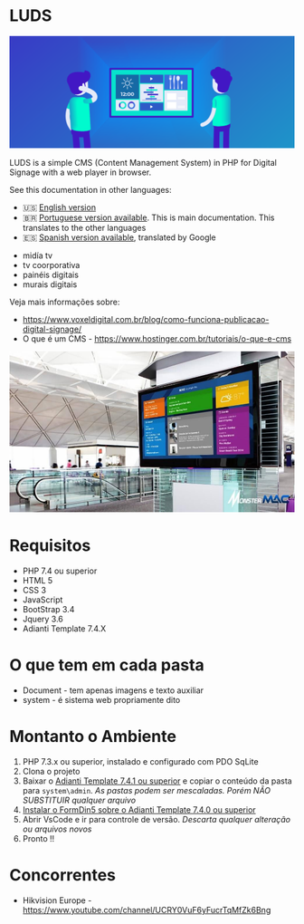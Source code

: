 # LUDS

![visão geral](document/digital-signage.png)

LUDS is a simple CMS (Content Management System) in PHP for Digital Signage with a web player in browser.

See this documentation in other languages:
- :us: [English version](README.md)
- :brazil: [Portuguese version available](document/README_pt-BR.md). This is main documentation. This translates to the other languages
- :es: [Spanish version available](document/README_es.md), translated by Google


* midía tv
* tv coorporativa
* painéis digitais
* murais digitais 

Veja mais informações sobre: 
* https://www.voxeldigital.com.br/blog/como-funciona-publicacao-digital-signage/
* O que é um CMS - https://www.hostinger.com.br/tutoriais/o-que-e-cms

![visão geral](document/exemplo01.jpg)

# Requisitos
* PHP 7.4 ou superior
* HTML 5
* CSS 3
* JavaScript
* BootStrap 3.4
* Jquery 3.6
* Adianti Template 7.4.X

# O que tem em cada pasta

* Document - tem apenas imagens e texto auxiliar
* system - é sistema web propriamente dito

# Montanto o Ambiente

1. PHP 7.3.x ou superior, instalado e configurado com PDO SqLite
1. Clona o projeto
1. Baixar o [Adianti Template 7.4.1 ou superior](https://www.adianti.com.br/framework-download) e copiar o conteúdo da pasta para `system\admin`. *As pastas podem ser mescaladas. Porém NÃO SUBSTITUIR qualquer arquivo*
1. [Instalar o FormDin5 sobre o Adianti Template 7.4.0 ou superior](https://github.com/bjverde/formDin5#instala%C3%A7%C3%A3o)
1. Abrir VsCode e ir para controle de versão. *Descarta qualquer alteração ou arquivos novos*
1. Pronto !!


# Concorrentes 

* Hikvision Europe - https://www.youtube.com/channel/UCRY0VuF6yFucrTqMfZk6Bng
